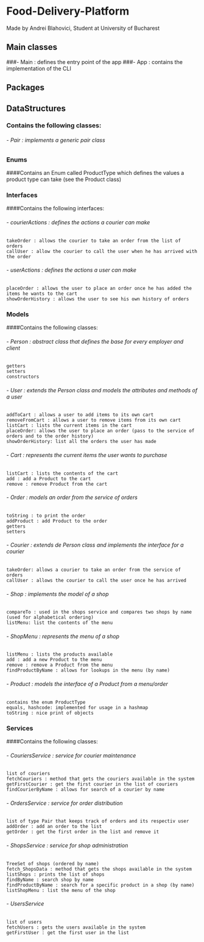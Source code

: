 # Food-Delivery-Platform
Made by Andrei Blahovici, Student at University of Bucharest

## Main classes

###- Main : defines the entry point of the app
###- App : contains the implementation of the CLI

## Packages

## DataStructures

### Contains the following classes:

###### - Pair : implements a generic pair class

### Enums

####Contains an Enum called ProductType which defines the values a product type can take (see the Product class)

### Interfaces

####Contains the following interfaces:

###### - courierActions : defines the actions a courier can make
````
takeOrder : allows the courier to take an order from the list of orders
callUser : allow the courier to call the user when he has arrived with the order
````
###### - userActions : defines the actions a user can make

````
placeOrder : allows the user to place an order once he has added the items he wants to the cart 
showOrderHistory : allows the user to see his own history of orders
````

### Models

####Contains the following classes:

###### - Person : abstract class that defines the base for every employer and client
````
getters
setters
constructors
````
###### - User : extends the Person class and models the attributes and methods of a user
````
addToCart : allows a user to add items to its own cart
removeFromCart : allows a user to remove items from its own cart
listCart : lists the current items in the cart
placeOrder: allows the user to place an order (pass to the service of orders and to the order history)
showOrderHistory: list all the orders the user has made
````
###### - Cart : represents the current items the user wants to purchase
````
listCart : lists the contents of the cart
add : add a Product to the cart
remove : remove Product from the cart
````
###### - Order : models an order from the service of orders
````
toString : to print the order
addProduct : add Product to the order
getters
setters
````
###### - Courier : extends de Person class and implements the interface for a courier
````
takeOrder: allows a courier to take an order from the service of orders
callUser : allows the courier to call the user once he has arrived
````
###### - Shop : implements the model of a shop
````
compareTo : used in the shops service and compares two shops by name (used for alphabetical ordering)
listMenu: list the contents of the menu
````
###### - ShopMenu : represents the menu of a shop
````
listMenu : lists the products available
add : add a new Product to the menu
remove : remove a Product from the menu
findProductByName : allows for lookups in the menu (by name)
````
###### - Product : models the interface of a Product from a menu/order 
````
contains the enum ProductType
equals, hashcode: implemented for usage in a hashmap
toString : nice print of objects
````

### Services

####Contains the following classes:

###### - CouriersService : service for courier maintenance
````
list of couriers
fetchCouriers : method that gets the couriers available in the system
getFirstCourier : get the first courier in the list of couriers
findCourierByName : allows for search of a courier by name
````
###### - OrdersService : service for order distribution
````
list of type Pair that keeps track of orders and its respectiv user
addOrder : add an order to the list
getOrder : get the first order in the list and remove it
````
###### - ShopsService : service for shop administration
````
TreeSet of shops (ordered by name)
fetch_ShopsData : method that gets the shops available in the system
listShops : prints the list of shops
findByName : search shop by name
findProductByName : search for a specific product in a shop (by name)
listShopMenu : list the menu of the shop
````
###### - UsersService
````
list of users
fetchUsers : gets the users available in the system
getFirstUser : get the first user in the list
````